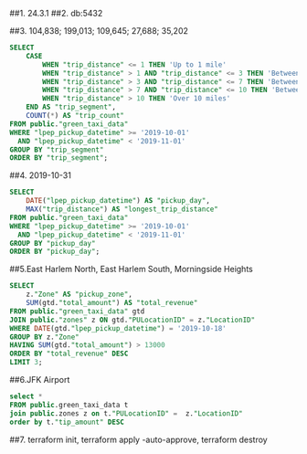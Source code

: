 ##1. 24.3.1
##2. db:5432


##3. 104,838; 199,013; 109,645; 27,688; 35,202

```sql
SELECT 
    CASE
        WHEN "trip_distance" <= 1 THEN 'Up to 1 mile'
        WHEN "trip_distance" > 1 AND "trip_distance" <= 3 THEN 'Between 1 and 3 miles'
        WHEN "trip_distance" > 3 AND "trip_distance" <= 7 THEN 'Between 3 and 7 miles'
        WHEN "trip_distance" > 7 AND "trip_distance" <= 10 THEN 'Between 7 and 10 miles'
        WHEN "trip_distance" > 10 THEN 'Over 10 miles'
    END AS "trip_segment",
    COUNT(*) AS "trip_count"
FROM public."green_taxi_data"
WHERE "lpep_pickup_datetime" >= '2019-10-01' 
  AND "lpep_pickup_datetime" < '2019-11-01'
GROUP BY "trip_segment"
ORDER BY "trip_segment";
```




##4. 2019-10-31

```sql
SELECT 
    DATE("lpep_pickup_datetime") AS "pickup_day",
    MAX("trip_distance") AS "longest_trip_distance"
FROM public."green_taxi_data"
WHERE "lpep_pickup_datetime" >= '2019-10-01' 
  AND "lpep_pickup_datetime" < '2019-11-01'
GROUP BY "pickup_day"
ORDER BY "pickup_day";
```
##5.East Harlem North, East Harlem South, Morningside Heights

```sql
SELECT 
    z."Zone" AS "pickup_zone",
    SUM(gtd."total_amount") AS "total_revenue"
FROM public."green_taxi_data" gtd
JOIN public."zones" z ON gtd."PULocationID" = z."LocationID"
WHERE DATE(gtd."lpep_pickup_datetime") = '2019-10-18'
GROUP BY z."Zone"
HAVING SUM(gtd."total_amount") > 13000
ORDER BY "total_revenue" DESC
LIMIT 3;
```


##6.JFK Airport

```sql
select *
FROM public.green_taxi_data t
join public.zones z on t."PULocationID" =  z."LocationID"
order by t."tip_amount" DESC
```

##7. terraform init, terraform apply -auto-approve, terraform destroy